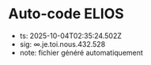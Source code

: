 # Auto-code ELIOS
- ts: 2025-10-04T02:35:24.502Z
- sig: ∞.je.toi.nous.432.528
- note: fichier généré automatiquement